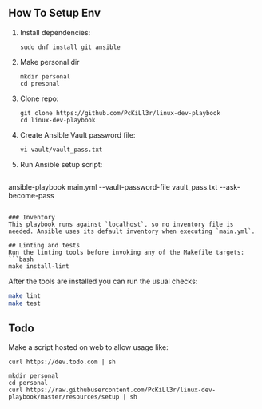 ## How To Setup Env
1. Install dependencies:
    ```
    sudo dnf install git ansible
    ```
2. Make personal dir
    ```
    mkdir personal
    cd presonal
    ```
3. Clone repo:
    ```
    git clone https://github.com/PcKiLl3r/linux-dev-playbook
    cd linux-dev-playbook
    ```
4. Create Ansible Vault password file:
    ```
    vi vault/vault_pass.txt
    ```
5. Run Ansible setup script:
    ```
ansible-playbook main.yml --vault-password-file vault_pass.txt --ask-become-pass
```

### Inventory
This playbook runs against `localhost`, so no inventory file is needed. Ansible uses its default inventory when executing `main.yml`.

## Linting and tests
Run the linting tools before invoking any of the Makefile targets:
```bash
make install-lint
```
After the tools are installed you can run the usual checks:
```bash
make lint
make test
```

## Todo
Make a script hosted on web to allow usage like:
```
curl https://dev.todo.com | sh
```

```
mkdir personal
cd personal
curl https://raw.githubusercontent.com/PcKiLl3r/linux-dev-playbook/master/resources/setup | sh
```

